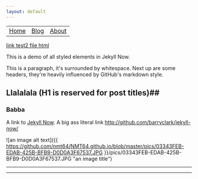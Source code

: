 ```yaml
---
layout: default
---
```


<table id="wrapheader">
	<tr>
		<td><a href="https://nmt64.github.io/">Home</a></td>
		<td><a href="./docs/test2.html">Blog</a></td>
		<td><a href="">About</a></td>
	</tr>
</table>



<a href="./docs/test2.html"> link test2 file html</a>


This is a demo of all styled elements in Jekyll Now.

This is a paragraph, it's surrounded by whitespace. Next up are some headers, they're heavily influenced by GitHub's markdown style.

## Llalalala (H1 is reserved for post titles)##

### Babba




A link to [Jekyll Now](http://github.com/barryclark/jekyll-now/). A big ass literal link <http://github.com/barryclark/jekyll-now/>



![an image alt text]({{ https://github.com/nmt64/NMT64.github.io/blob/master/pics/03343FEB-EDAB-425B-BFB9-D0D0A3F67537.JPG }}/pics/03343FEB-EDAB-425B-BFB9-D0D0A3F67537.JPG "an image title")


----
****
